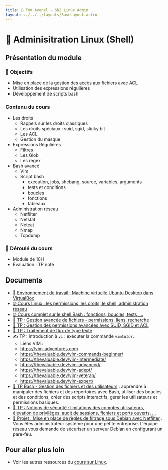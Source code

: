 ```yaml
---
title: 🐧 Tom Avenel - SN2 Linux Admin
layout: ../../../layouts/BaseLayout.astro
---
```


# 🐧 Adminisitration Linux (Shell)

## Présentation du module

### 🎯 Objectifs

- Mise en place de la gestion des accès aux fichiers avec ACL
- Utilisation des expressions régulières
- Développement de scripts bash

### Contenu du cours

- Les droits
  - Rappels sur les droits classiques 
  - Les droits spéciaux : suid, sgid, sticky bit
  - Les ACL
  - Gestion du masque
- Expressions Régulières
  - Filtres 
  - Les Glob 
  - Les regex
- Bash avancé
  - Vim 
  - Script bash
    - exécution, jobs, shebang, source, variables, arguments
    - tests et conditions
    - boucles
    - fonctions
    - tableaux
- Administration réseau
  - Netfilter
  - Netstat
  - Netcat
  - Nmap
  - Tcpdump

### 📅 Déroulé du cours

- Module de 10H
- Évaluation : TP noté

## Documents

- [󰕈 Environnement de travail : Machine virtuelle Ubuntu Desktop dans VirtualBox](/cours/linux/installation/tp-installation-vbox-ubuntu-workstation)
- [🤓 Cours Linux : les permissions, les droits, le shell, administration réseau](/promotions/epsi/epsi-sn2-linux-admin-cours)
- [🤓 Cours complet sur le shell Bash : fonctions, boucles, tests, …](/cours/linux/niveau2/cours-shell)
- [📁 TP : Gestion avancée de fichiers - permissions, liens, recherche](/cours/linux/niveau2/tp-fichiers-avance)
- [🔐 TP : Gestion des permissions avancées avec SUID, SGID et ACL](/cours/linux/niveau2/tp-droits-avance)
- [📃 TP : Traitement de flux de type texte](/cours/linux/niveau2/tp-texte)
- ✍️ TP : Introduction à `vi` : exécuter la commande `vimtutor`.
  - Liens VIM :
  - <https://vim-adventures.com>
  - <https://thevaluable.dev/vim-commands-beginner/>
  - <https://thevaluable.dev/vim-intermediate/>
  - <https://thevaluable.dev/vim-advanced/>
  - <https://thevaluable.dev/vim-adept/>
  - <https://thevaluable.dev/vim-veteran/>
  - <https://thevaluable.dev/vim-expert/>
- [📜 TP Bash - Gestion des fichiers et des utilisateurs](/cours/linux/niveau2/tp-script) : apprendre à manipuler des fichiers et des répertoires avec Bash, utiliser des boucles et des conditions, créer des scripts interactifs, gérer les utilisateurs et permissions basiques.
- [🔐 TP : Notions de sécurité : limitations des comptes utilisateurs, élévation de privilèges, audit de sessions, fichiers et ports ouverts, …](/cours/linux/niveau2/tp-security)
- [📌 Projet : Mise en place de règles de filtrage sous Debian avec Netfilter](/cours/linux/projet-netfilter) : Vous êtes administrateur système pour une petite entreprise. L'équipe réseau vous demande de sécuriser un serveur Debian en configurant un pare-feu.

## Pour aller plus loin

- Voir les autres ressources du [cours sur Linux](/cours/linux).
